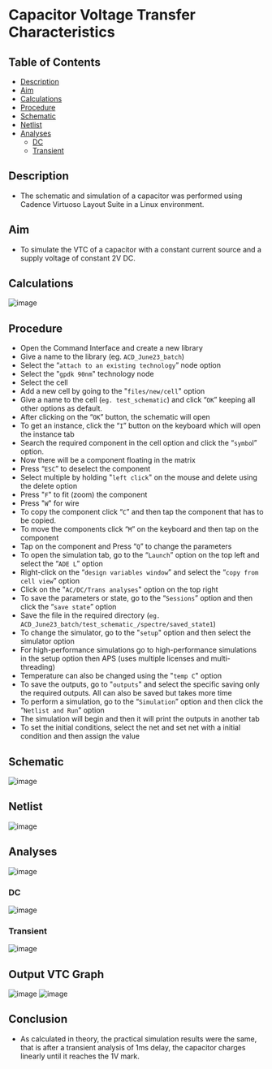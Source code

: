 Capacitor Voltage Transfer Characteristics <a name="TOP"></a>
===================

## Table of Contents
* [Description](#Description)
* [Aim](#Aim)
* [Calculations](#Calculations)
* [Procedure](#Procedure)
* [Schematic](#Schematic)
* [Netlist](#Netlist)
* [Analyses](#Analyses)
  * [DC](#DC)
  * [Transient](#Transient)

## Description
* The schematic and simulation of a capacitor was performed using Cadence Virtuoso Layout Suite in a Linux environment.

## Aim
* To simulate the VTC of a capacitor with a constant current source and a supply voltage of constant 2V DC.

## Calculations
![image](https://github.com/Nirvan007/Analog_Electronics/assets/127144315/2a73449e-8658-4901-adfc-a49da464aed1)

## Procedure
* Open the Command Interface and create a new library
* Give a name to the library (eg. `ACD_June23_batch`)
* Select the “`attach to an existing technology`” node option
* Select the "`gpdk 90nm`" technology node
* Select the cell
* Add a new cell by going to the "`files/new/cell`" option
* Give a name to the cell (`eg. test_schematic`) and click “`OK`” keeping all other options as default.
* After clicking on the “`OK`” button, the schematic will open
* To get an instance, click the “`I`” button on the keyboard which will open the instance tab
* Search the required component in the cell option and click the “`symbo`l” option.
* Now there will be a component floating in the matrix
* Press “`ESC`” to deselect the component
* Select multiple by holding "`left click`" on the mouse and delete using the delete option
* Press "`F`" to fit (zoom) the component
* Press "`W`" for wire
* To copy the component click “`C`” and then tap the component that has to be copied.
* To move the components click “`M`” on the keyboard and then tap on the component
* Tap on the component and Press “`Q`” to change the parameters
* To open the simulation tab, go to the “`Launch`” option on the top left and select the “`ADE L`” option
* Right-click on the “`design variables window`” and select the “`copy from cell view`” option
* Click on the "`AC/DC/Trans analyses`" option on the top right
* To save the parameters or state, go to the “`Sessions`” option and then click the “`save state`” option
* Save the file in the required directory (`eg. ACD_June23_batch/test_schematic_/spectre/saved_state1`)
* To change the simulator, go to the "`setup`" option and then select the simulator option
* For high-performance simulations go to high-performance simulations in the setup option then APS (uses multiple licenses and multi-threading)
* Temperature can also be changed using the "`temp C`" option
* To save the outputs, go to "`outputs`" and select the specific saving only the required outputs. All can also be saved but takes more time
* To perform a simulation, go to the “`Simulation`” option and then click the “`Netlist and Run`” option
* The simulation will begin and then it will print the outputs in another tab
* To set the initial conditions, select the net and set net with a initial condition and then assign the value

## Schematic
![image](https://github.com/Nirvan007/Analog_Electronics/assets/127144315/dc91eb91-faa0-4a91-a3c1-4239b302f577)

## Netlist
![image](https://github.com/Nirvan007/Analog_Electronics/assets/127144315/979bb477-4d9b-4fba-a873-b92f3e10ff96)

## Analyses
![image](https://github.com/Nirvan007/Analog_Electronics/assets/127144315/c8945ee2-221d-40ef-84bc-25117df56fa3)

### DC
![image](https://github.com/Nirvan007/Analog_Electronics/assets/127144315/bc5561ab-cc39-422a-9c4e-c8e55b93b106)

### Transient
![image](https://github.com/Nirvan007/Analog_Electronics/assets/127144315/08148d57-24fa-41d0-b471-66ece271dd83)

## Output VTC Graph
![image](https://github.com/Nirvan007/Analog_Electronics/assets/127144315/48ac65c5-dd8a-4f2b-a36f-905e3e3bd5e3)
![image](https://github.com/Nirvan007/Analog_Electronics/assets/127144315/5baa6c75-1fc2-4ce7-910f-ca6346a1b42a)

## Conclusion
* As calculated in theory, the practical simulation results were the same, that is after a transient analysis of 1ms delay, the capacitor charges linearly until it reaches the 1V mark.
